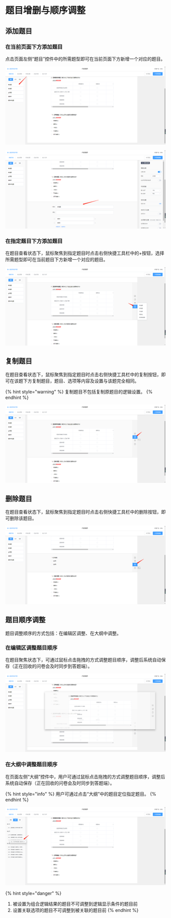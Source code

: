 # 题目增删与顺序调整

## 添加题目

### 在当前页面下方添加题目

点击页面左侧“题目”控件中的所需题型即可在当前页面下方新增一个对应的题目。

![&#x5DE6;&#x4FA7;&#x201C;&#x9898;&#x578B;&#x201D;&#x63A7;&#x4EF6;](../../.gitbook/assets/image%20%285%29.png)

![&#x5F53;&#x524D;&#x9875;&#x9762;&#x4E0B;&#x65B9;&#x6DFB;&#x52A0;&#x9898;&#x76EE;](../../.gitbook/assets/image%20%28126%29.png)

### 在指定题目下方添加题目

在题目查看状态下，鼠标聚焦到指定题目时点击右侧快捷工具栏中的+按钮，选择所需题型即可在当前题目下方新增一个对应的题目。

![&#x805A;&#x7126;&#x72B6;&#x6001;&#x4E0B;&#x5728;&#x6307;&#x5B9A;&#x9898;&#x76EE;&#x4E0B;&#x65B9;&#x6DFB;&#x52A0;&#x9898;&#x76EE;](../../.gitbook/assets/image%20%28140%29.png)

## 复制题目

在题目查看状态下，鼠标聚焦到指定题目时点击右侧快捷工具栏中的复制按钮，即可在该题下方复制题目，题目、选项等内容及设置与该题完全相同。

{% hint style="warning" %}
复制题目不包括复制原题目的逻辑设置。
{% endhint %}

![&#x590D;&#x5236;&#x9898;&#x76EE;](../../.gitbook/assets/image%20%283%29.png)

## 删除题目

在题目查看状态下，鼠标聚焦到指定题目时点击右侧快捷工具栏中的删除按钮，即可删除该题目。

![&#x5220;&#x9664;&#x9898;&#x76EE;](../../.gitbook/assets/image%20%2869%29.png)

## 题目顺序调整

题目调整顺序的方式包括：在编辑区调整、在大纲中调整。

### 在编辑区调整题目顺序

在题目聚焦状态下，可通过鼠标点击拖拽的方式调整题目顺序，调整后系统自动保存（正在回收的问卷会及时同步到答题端）。

![&#x7F16;&#x8F91;&#x533A;&#x4E2D;&#x62D6;&#x62FD;&#x8C03;&#x6574;&#x987A;&#x5E8F;](../../.gitbook/assets/image%20%2833%29.png)

### 在大纲中调整题目顺序

在页面左侧“大纲”控件中，用户可通过鼠标点击拖拽的方式调整题目顺序，调整后系统自动保存（正在回收的问卷会及时同步到答题端）。

{% hint style="info" %}
用户可通过点击“大纲”中的题目定位指定题目。
{% endhint %}

![&#x5927;&#x7EB2;&#x4E2D;&#x62D6;&#x62FD;&#x8C03;&#x6574;&#x987A;&#x5E8F;](../../.gitbook/assets/image%20%2874%29.png)

{% hint style="danger" %}
1. 被设置为组合逻辑结果的题目不可调整到逻辑显示条件的题目前
2. 设置关联选项的题目不可调整到被关联的题目前
{% endhint %}

